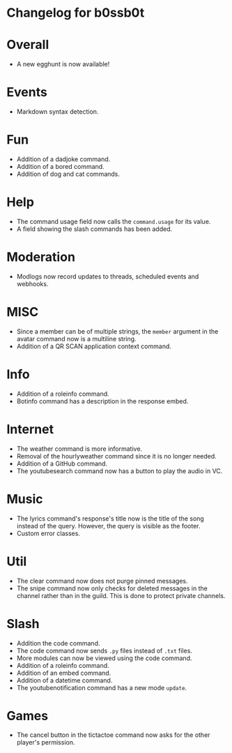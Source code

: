 # Changelog for b0ssb0t #

# Overall #
+ A new egghunt is now available!

# Events #
+ Markdown syntax detection.

# Fun #
+ Addition of a dadjoke command.
+ Addition of a bored command.
+ Addition of dog and cat commands.

# Help #
+ The command usage field now calls the `command.usage` for its value.
+ A field showing the slash commands has been added.

# Moderation #
+ Modlogs now record updates to threads, scheduled events and webhooks.


# MISC #
+ Since a member can be of multiple strings, the `member` argument in the avatar command now is a multiline string.
+ Addition of a QR SCAN application context command.

# Info #
+ Addition of a roleinfo command.
+ Botinfo command has a description in the response embed.

# Internet #
+ The weather command is more informative.
+ Removal of the hourlyweather command since it is no longer needed.
+ Addition of a GitHub command.
+ The youtubesearch command now has a button to play the audio in VC.

# Music #
+ The lyrics command's response's title now is the title of the song instead of the query. However, the query is visible as the footer.
+ Custom error classes.

# Util #
+ The clear command now does not purge pinned messages.
+ The snipe command now only checks for deleted messages in the channel rather than in the guild. This is done to protect private channels. 

# Slash #
+ Addition the code command.
+ The code command now sends `.py` files instead of `.txt` files.
+ More modules can now be viewed using the code command.
+ Addition of a roleinfo command.
+ Addition of an embed command.
+ Addition of a datetime command.
+ The youtubenotification command has a new mode `update`.

# Games #
+ The cancel button in the tictactoe command now asks for the other player's permission.
